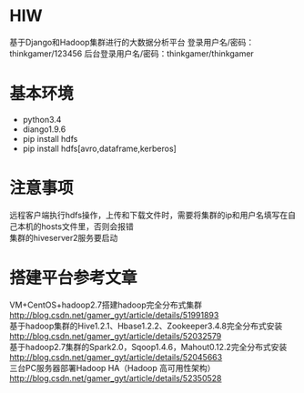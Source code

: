 # HIW
基于Django和Hadoop集群进行的大数据分析平台
登录用户名/密码：thinkgamer/123456
后台登录用户名/密码：thinkgamer/thinkgamer

# 基本环境
- python3.4<br/>
- diango1.9.6<br/>
- pip install hdfs<br/>
- pip install hdfs[avro,dataframe,kerberos]

# 注意事项
远程客户端执行hdfs操作，上传和下载文件时，需要将集群的ip和用户名填写在自己本机的hosts文件里，否则会报错<br/>
集群的hiveserver2服务要启动

# 搭建平台参考文章
VM+CentOS+hadoop2.7搭建hadoop完全分布式集群<br />
<a href="http://blog.csdn.net/gamer_gyt/article/details/51991893">http://blog.csdn.net/gamer_gyt/article/details/51991893</a><br />
基于hadoop集群的Hive1.2.1、Hbase1.2.2、Zookeeper3.4.8完全分布式安装<br />
<a href="http://blog.csdn.net/gamer_gyt/article/details/52032579">http://blog.csdn.net/gamer_gyt/article/details/52032579</a><br />
基于hadoop2.7集群的Spark2.0，Sqoop1.4.6，Mahout0.12.2完全分布式安装<br />
<a href="http://blog.csdn.net/gamer_gyt/article/details/52045663">http://blog.csdn.net/gamer_gyt/article/details/52045663</a><br />
三台PC服务器部署Hadoop HA（Hadoop 高可用性架构）<br />
<a href="http://blog.csdn.net/gamer_gyt/article/details/52350528">http://blog.csdn.net/gamer_gyt/article/details/52350528</a><br />
